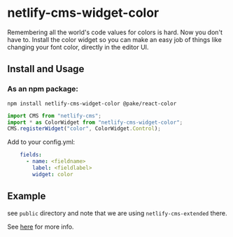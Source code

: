 # netlify-cms-widget-color

Remembering all the world's code values for colors is hard. Now you don't have to. Install the color widget so you can make an easy job of things like changing your font color, directly in the editor UI.

## Install and Usage

### As an npm package:

```shell
npm install netlify-cms-widget-color @pake/react-color
```

```js
import CMS from "netlify-cms";
import * as ColorWidget from "netlify-cms-widget-color";
CMS.registerWidget("color", ColorWidget.Control);
```

Add to your config.yml:

```yaml
    fields:
      - name: <fieldname>
        label: <fieldlabel>
        widget: color
```

## Example

see `public` directory and note that we are using `netlify-cms-extended` there.

See [here](https://github.com/netlify/netlify-cms/pull/1292)
for more info.
